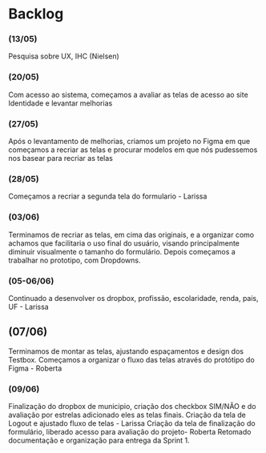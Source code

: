 # Backlog

### (13/05)
Pesquisa sobre UX, IHC (Nielsen)

### (20/05)

Com acesso ao sistema, começamos a avaliar as telas de acesso ao site Identidade e levantar melhorias


### (27/05)

Após o levantamento de melhorias, criamos um projeto no Figma em que começamos a recriar as telas e procurar modelos em que nós pudessemos nos basear para recriar as telas

### (28/05)

Começamos a recriar a segunda tela do formulario - Larissa

### (03/06)

Terminamos de recriar as telas, em cima das originais, e a organizar como achamos que facilitaria o uso final do usuário, visando principalmente diminuir visualmente o tamanho do formulário. Depois começamos a trabalhar no prototipo, com Dropdowns.

### (05-06/06)

Continuado a desenvolver os dropbox, profissão, escolaridade, renda, pais, UF - Larissa

## (07/06)

Terminamos de montar as telas, ajustando espaçamentos e design dos Testbox. Começamos a organizar o fluxo das telas através do protótipo do Figma - Roberta

### (09/06)

Finalização do dropbox de municipio, criação dos checkbox SIM/NÃO e do avaliação por estrelas adicionado eles as telas finais. Criação da tela de Logout e ajustado fluxo de telas - Larissa
Criação da tela de finalização do formulário, liberado acesso para avaliação do projeto- Roberta
Retomado documentação e organização para entrega da Sprint 1.
